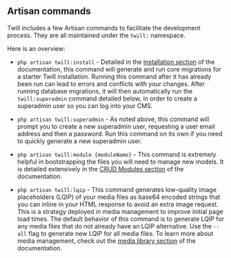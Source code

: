 ## Artisan commands

Twill includes a few Artisan commands to facilitate the development process. They are all maintained under the `twill:` namespace.

Here is an overview:

* `php artisan twill:install` - Detailed in the [installation section](#installation) of the documentation, this command will generate and run core migrations for a starter Twill installation. Running this command after it has already been run can lead to errors and conflicts with your changes. After running database migrations, it will then automatically run the `twill:superadmin` command detailed below, in order to create a superadmin user so you can log into your CMS.

* `php artisan twill:superadmin` - As noted above, this command will prompt you to create a new superadmin user, requesting a user email address and then a password. Run this command on its own if you need to quickly generate a new superadmin user.

* `php artisan twill:module {moduleName}` - This command is extremely helpful in bootstrapping the files you will need to  manage new models. It is detailed extensively in the [CRUD Modules section](#cli-generator) of the documentation.

* `php artisan twill:lqip` - This command generates low-quality image placeholders (LQIP) of your media files as base64 encoded strings that you can inline in your HTML response to avoid an extra image request. This is a strategy deployed in media management to improve initial page load times. The default behavior of this command is to generate LQIP for any media files that do not already have an LQIP alternative. Use the `--all` flag to generate new LQIP for all media files. To learn more about media management, check out the [media library section](#media-library-3) of the documentation.
